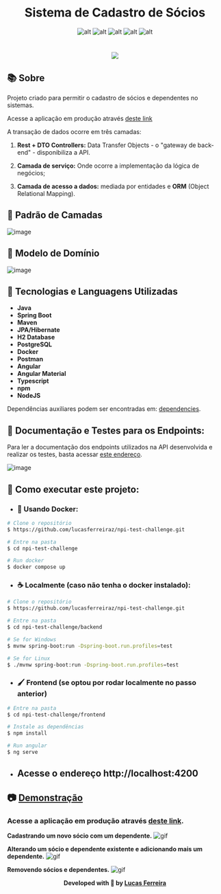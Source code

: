 <h1 align="center"><b> Sistema de Cadastro de Sócios</b></h1>

<div align="center">

![alt](https://img.shields.io/badge/java-v17-red?style=flat&logo=coffeescript)
![alt](https://img.shields.io/badge/spring-v3.1.1-green?style=flat&logo=spring)
![alt](https://img.shields.io/badge/npm-v9.6.15-red?style=flat&logo=npm)
![alt](https://img.shields.io/badge/node-v16.20.1-green?style=flat&logo=nodedotjs)
![alt](https://img.shields.io/github/languages/count/lucasferreiraz/npi-test-challenge)

</div>

<h1 align="center"><img src="./media/home.png"></h1>

## 📚 Sobre

Projeto criado para permitir o cadastro de sócios e dependentes no sistemas.

Acesse a aplicação em produção através [deste link](https://npi-test-challenge.vercel.app/socios)

A transação de dados ocorre em três camadas:

1) **Rest + DTO Controllers:** Data Transfer Objects - o "gateway de back-end" - disponibiliza a API.

2) **Camada de serviço:** Onde ocorre a implementação da lógica de negócios;

3) **Camada de acesso a dados:** mediada por entidades e **ORM** (Object Relational Mapping).

## 📙 Padrão de Camadas

![image](media/layers.png)

## 📘 Modelo de Domínio

![image](media/model.png)

## 📝 Tecnologias e Languagens Utilizadas

- **Java**
- **Spring Boot**
- **Maven**
- **JPA/Hibernate**
- **H2 Database**
- **PostgreSQL**
- **Docker**
- **Postman**
- **Angular**
- **Angular Material**
- **Typescript**
- **npm**
- **NodeJS**

Dependências auxiliares podem ser encontradas em: [dependencies](https://github.com/lucasferreiraz/npi-test-challenge/network/dependencies).

## 🚀 Documentação e Testes para os Endpoints:

Para ler a documentação dos endpoints utilizados na API desenvolvida e realizar os testes, basta acessar [este endereço](https://npi-test-challenge-production.up.railway.app/swagger-ui/index.html).

![image](media/swagger.png)

## 🚀 Como executar este projeto:

- ### 🐳 Usando Docker:

```bash
# Clone o repositório
$ https://github.com/lucasferreiraz/npi-test-challenge.git

# Entre na pasta
$ cd npi-test-challenge

# Run docker
$ docker compose up
```

- ### ☕ Localmente (caso não tenha o docker instalado):

```bash
# Clone o repositório
$ https://github.com/lucasferreiraz/npi-test-challenge.git

# Entre na pasta
$ cd npi-test-challenge/backend

# Se for Windows
$ mvnw spring-boot:run -Dspring-boot.run.profiles=test

# Se for Linux
$ ./mvnw spring-boot:run -Dspring-boot.run.profiles=test
```

- ### 🖌️ Frontend (se optou por rodar localmente no passo anterior)
```bash
# Entre na pasta
$ cd npi-test-challenge/frontend

# Instale as dependências
$ npm install 

# Run angular
$ ng serve
```
- ## Acesse o endereço http://localhost:4200


## 📷 [Demonstração](https://npi-test-challenge.vercel.app/socios)
### Acesse a aplicação em produção através [deste link](https://npi-test-challenge.vercel.app/socios).

**Cadastrando um novo sócio com um dependente.**
![gif](/media/demo1.gif)

**Alterando um sócio e dependente existente e adicionando mais um dependente.**
![gif](/media/demo2.gif)

**Removendo sócios e dependentes.**
![gif](/media/demo3.gif)

<p align="center" style="font-weight:bolder">
    Developed with 💛 by <a href="https://github.com/lucasferreiraz">Lucas Ferreira</a>
</p>
